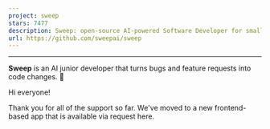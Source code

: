 ```yaml
---
project: sweep
stars: 7477
description: Sweep: open-source AI-powered Software Developer for small features and bug fixes.
url: https://github.com/sweepai/sweep
---
```


* * *

**Sweep** is an AI junior developer that turns bugs and feature requests into code changes. 🤖

Hi everyone!

Thank you for all of the support so far. We've moved to a new frontend-based app that is available via request here.
